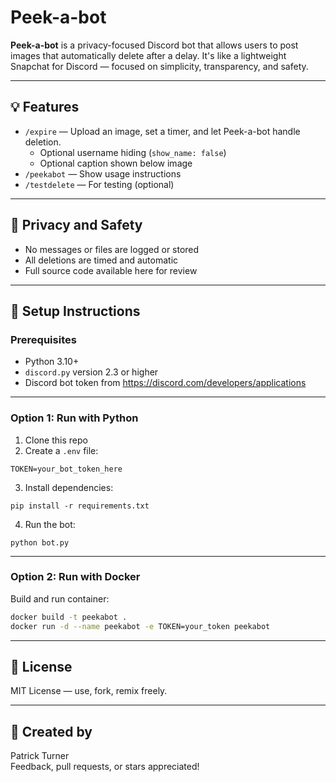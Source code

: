 # Peek-a-bot

**Peek-a-bot** is a privacy-focused Discord bot that allows users to post images that automatically delete after a delay. It's like a lightweight Snapchat for Discord — focused on simplicity, transparency, and safety.

---

## 💡 Features

- `/expire` — Upload an image, set a timer, and let Peek-a-bot handle deletion.
  - Optional username hiding (`show_name: false`)
  - Optional caption shown below image
- `/peekabot` — Show usage instructions
- `/testdelete` — For testing (optional)

---

## 🔐 Privacy and Safety

- No messages or files are logged or stored
- All deletions are timed and automatic
- Full source code available here for review

---

## 🚀 Setup Instructions

### Prerequisites

- Python 3.10+
- `discord.py` version 2.3 or higher
- Discord bot token from https://discord.com/developers/applications

---

### Option 1: Run with Python

1. Clone this repo
2. Create a `.env` file:
```
TOKEN=your_bot_token_here
```
3. Install dependencies:

```
pip install -r requirements.txt
```

4. Run the bot:

```
python bot.py
```

---

### Option 2: Run with Docker

Build and run container:

```bash
docker build -t peekabot .
docker run -d --name peekabot -e TOKEN=your_token peekabot
```

---

## 📄 License

MIT License — use, fork, remix freely.

---

## 👤 Created by

Patrick Turner  
Feedback, pull requests, or stars appreciated!
